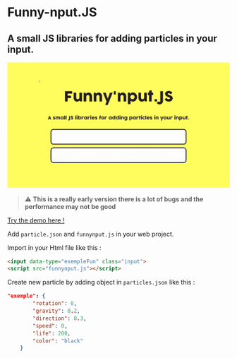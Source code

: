 # Funny-nput.JS
## A small JS libraries for adding particles in your input.

![imagename](https://github.com/lnbodle/Funny-nput.JS/blob/main/assets/img/demo.gif)

> :warning: **This is a really early version there is a lot of bugs and the performance may not be good**

[Try the demo here !](https://lnbodle.github.io/Funny-nput.JS/)

Add `particle.json` and `funnynput.js` in your web project.

Import in your Html file like this : 
```Html
<input data-type="exempleFun" class="input">
<script src="funnynput.js"></script>
```

Create new particle by adding object in `particles.json` like this : 
```Json
"exemple": {
        "rotation": 0,
        "gravity": 0.2,
        "direction": 0.3,
        "speed": 0,
        "life": 200,
        "color": "black"
    }
```


